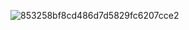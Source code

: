 ![853258bf8cd486d7d5829fc6207cce2](https://github.com/user-attachments/assets/c5a99081-a6da-4662-b64a-7f411da2a508)
